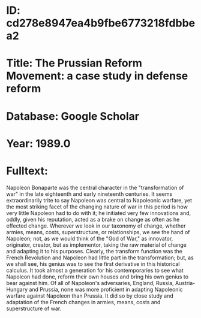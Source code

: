 # ID: cd278e8947ea4b9fbe6773218fdbbea2
# Title: The Prussian Reform Movement: a case study in defense reform
# Database: Google Scholar
# Year: 1989.0
# Fulltext:
Napoleon Bonaparte was the central character in the "transformation of war" in the late eighteenth and early nineteenth centuries.
It seems extraordinarily trite to say Napoleon was central to Napoleonic warfare, yet the most striking facet of the changing nature of war in this period is how very little Napoleon had to do with it; he initiated very few innovations and, oddly, given his reputation, acted as a brake on change as often as he effected change.
Wherever we look in our taxonomy of change, whether armies, means, costs, superstructure, or relationships, we see the hand of Napoleon; not, as we would think of the "God of War," as innovator, originator, creator, but as implementor, taking the raw material of change and adapting it to his purposes.
Clearly, the transform function was the French Revolution and Napoleon had little part in the transformation; but, as we shall see, his genius was to see the first derivative in this historical calculus.
It took almost a generation for his contemporaries to see what Napoleon had done, reform their own houses and bring his own genius to bear against him.
Of all of Napoleon's adversaries, England, Russia, Austria-Hungary and Prussia, none was more proficient in adapting Napoleonic warfare against Napoleon than Prussia.
It did so by close study and adaptation of the French changes in armies, means, costs and superstructure of war.